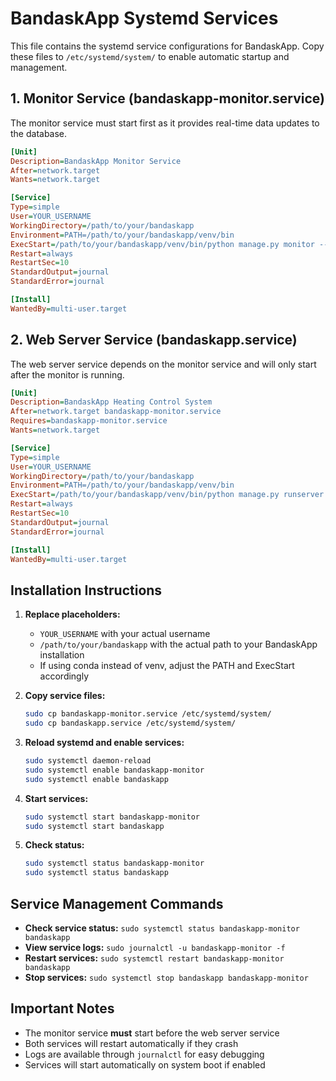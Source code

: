 # BandaskApp Systemd Services

This file contains the systemd service configurations for BandaskApp. Copy these files to `/etc/systemd/system/` to enable automatic startup and management.

## 1. Monitor Service (bandaskapp-monitor.service)

The monitor service must start first as it provides real-time data updates to the database.

```ini
[Unit]
Description=BandaskApp Monitor Service
After=network.target
Wants=network.target

[Service]
Type=simple
User=YOUR_USERNAME
WorkingDirectory=/path/to/your/bandaskapp
Environment=PATH=/path/to/your/bandaskapp/venv/bin
ExecStart=/path/to/your/bandaskapp/venv/bin/python manage.py monitor --interval 5
Restart=always
RestartSec=10
StandardOutput=journal
StandardError=journal

[Install]
WantedBy=multi-user.target
```

## 2. Web Server Service (bandaskapp.service)

The web server service depends on the monitor service and will only start after the monitor is running.

```ini
[Unit]
Description=BandaskApp Heating Control System
After=network.target bandaskapp-monitor.service
Requires=bandaskapp-monitor.service
Wants=network.target

[Service]
Type=simple
User=YOUR_USERNAME
WorkingDirectory=/path/to/your/bandaskapp
Environment=PATH=/path/to/your/bandaskapp/venv/bin
ExecStart=/path/to/your/bandaskapp/venv/bin/python manage.py runserver 0.0.0.0:8000
Restart=always
RestartSec=10
StandardOutput=journal
StandardError=journal

[Install]
WantedBy=multi-user.target
```

## Installation Instructions

1. **Replace placeholders:**
   - `YOUR_USERNAME` with your actual username
   - `/path/to/your/bandaskapp` with the actual path to your BandaskApp installation
   - If using conda instead of venv, adjust the PATH and ExecStart accordingly

2. **Copy service files:**
   ```bash
   sudo cp bandaskapp-monitor.service /etc/systemd/system/
   sudo cp bandaskapp.service /etc/systemd/system/
   ```

3. **Reload systemd and enable services:**
   ```bash
   sudo systemctl daemon-reload
   sudo systemctl enable bandaskapp-monitor
   sudo systemctl enable bandaskapp
   ```

4. **Start services:**
   ```bash
   sudo systemctl start bandaskapp-monitor
   sudo systemctl start bandaskapp
   ```

5. **Check status:**
   ```bash
   sudo systemctl status bandaskapp-monitor
   sudo systemctl status bandaskapp
   ```

## Service Management Commands

- **Check service status:** `sudo systemctl status bandaskapp-monitor bandaskapp`
- **View service logs:** `sudo journalctl -u bandaskapp-monitor -f`
- **Restart services:** `sudo systemctl restart bandaskapp-monitor bandaskapp`
- **Stop services:** `sudo systemctl stop bandaskapp bandaskapp-monitor`

## Important Notes

- The monitor service **must** start before the web server service
- Both services will restart automatically if they crash
- Logs are available through `journalctl` for easy debugging
- Services will start automatically on system boot if enabled
